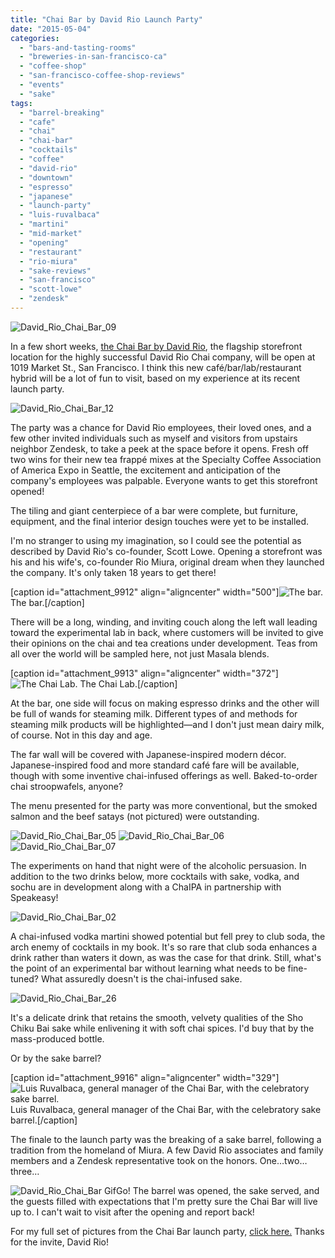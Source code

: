 ```yaml
---
title: "Chai Bar by David Rio Launch Party"
date: "2015-05-04"
categories: 
  - "bars-and-tasting-rooms"
  - "breweries-in-san-francisco-ca"
  - "coffee-shop"
  - "san-francisco-coffee-shop-reviews"
  - "events"
  - "sake"
tags: 
  - "barrel-breaking"
  - "cafe"
  - "chai"
  - "chai-bar"
  - "cocktails"
  - "coffee"
  - "david-rio"
  - "downtown"
  - "espresso"
  - "japanese"
  - "launch-party"
  - "luis-ruvalbaca"
  - "martini"
  - "mid-market"
  - "opening"
  - "restaurant"
  - "rio-miura"
  - "sake-reviews"
  - "san-francisco"
  - "scott-lowe"
  - "zendesk"
---
```


![David_Rio_Chai_Bar_09](http://s3.amazonaws.com/thegourmez-wpmedia/2015/05/David_Rio_Chai_Bar_09-333x500.jpg)

In a few short weeks, [the Chai Bar by David Rio](http://www.chaibarsf.com/), the flagship storefront location for the highly successful David Rio Chai company, will be open at 1019 Market St., San Francisco. I think this new café/bar/lab/restaurant hybrid will be a lot of fun to visit, based on my experience at its recent launch party.

![David_Rio_Chai_Bar_12](http://s3.amazonaws.com/thegourmez-wpmedia/2015/05/David_Rio_Chai_Bar_12.jpg)

The party was a chance for David Rio employees, their loved ones, and a few other invited individuals such as myself and visitors from upstairs neighbor Zendesk, to take a peek at the space before it opens. Fresh off two wins for their new tea frappé mixes at the Specialty Coffee Association of America Expo in Seattle, the excitement and anticipation of the company's employees was palpable. Everyone wants to get this storefront opened!

The tiling and giant centerpiece of a bar were complete, but furniture, equipment, and the final interior design touches were yet to be installed.

I'm no stranger to using my imagination, so I could see the potential as described by David Rio's co-founder, Scott Lowe. Opening a storefront was his and his wife's, co-founder Rio Miura, original dream when they launched the company. It's only taken 18 years to get there!

\[caption id="attachment\_9912" align="aligncenter" width="500"\]![The bar.](http://s3.amazonaws.com/thegourmez-wpmedia/2015/05/David_Rio_Chai_Bar_10-500x333.jpg) The bar.\[/caption\]

There will be a long, winding, and inviting couch along the left wall leading toward the experimental lab in back, where customers will be invited to give their opinions on the chai and tea creations under development. Teas from all over the world will be sampled here, not just Masala blends.

\[caption id="attachment\_9913" align="aligncenter" width="372"\]![The Chai Lab.](http://s3.amazonaws.com/thegourmez-wpmedia/2015/05/David_Rio_Chai_Bar_11-372x500.jpg) The Chai Lab.\[/caption\]

At the bar, one side will focus on making espresso drinks and the other will be full of wands for steaming milk. Different types of and methods for steaming milk products will be highlighted—and I don't just mean dairy milk, of course. Not in this day and age.

The far wall will be covered with Japanese-inspired modern décor. Japanese-inspired food and more standard café fare will be available, though with some inventive chai-infused offerings as well. Baked-to-order chai stroopwafels, anyone?

The menu presented for the party was more conventional, but the smoked salmon and the beef satays (not pictured) were outstanding.

![David_Rio_Chai_Bar_05](http://s3.amazonaws.com/thegourmez-wpmedia/2015/05/David_Rio_Chai_Bar_05-500x396.jpg) ![David_Rio_Chai_Bar_06](http://s3.amazonaws.com/thegourmez-wpmedia/2015/05/David_Rio_Chai_Bar_06-500x333.jpg) ![David_Rio_Chai_Bar_07](http://s3.amazonaws.com/thegourmez-wpmedia/2015/05/David_Rio_Chai_Bar_07-500x323.jpg)

The experiments on hand that night were of the alcoholic persuasion. In addition to the two drinks below, more cocktails with sake, vodka, and sochu are in development along with a ChaIPA in partnership with Speakeasy!

![David_Rio_Chai_Bar_02](http://s3.amazonaws.com/thegourmez-wpmedia/2015/05/David_Rio_Chai_Bar_02-500x437.jpg)

A chai-infused vodka martini showed potential but fell prey to club soda, the arch enemy of cocktails in my book. It's so rare that club soda enhances a drink rather than waters it down, as was the case for that drink. Still, what's the point of an experimental bar without learning what needs to be fine-tuned? What assuredly doesn't is the chai-infused sake.

![David_Rio_Chai_Bar_26](http://s3.amazonaws.com/thegourmez-wpmedia/2015/05/David_Rio_Chai_Bar_26-500x333.jpg)

It's a delicate drink that retains the smooth, velvety qualities of the Sho Chiku Bai sake while enlivening it with soft chai spices. I'd buy that by the mass-produced bottle.

Or by the sake barrel?

\[caption id="attachment\_9916" align="aligncenter" width="329"\]![Luis Ruvalbaca, general manager of the Chai Bar, with the celebratory sake barrel.](http://s3.amazonaws.com/thegourmez-wpmedia/2015/05/David_Rio_Chai_Bar_15-329x500.jpg) Luis Ruvalbaca, general manager of the Chai Bar, with the celebratory sake barrel.\[/caption\]

The finale to the launch party was the breaking of a sake barrel, following a tradition from the homeland of Miura. A few David Rio associates and family members and a Zendesk representative took on the honors. One…two…three…

![David_Rio_Chai_Bar Gif](http://s3.amazonaws.com/thegourmez-wpmedia/2015/05/David_Rio_Chai_Bar-Gif.gif)Go! The barrel was opened, the sake served, and the guests filled with expectations that I'm pretty sure the Chai Bar will live up to. I can't wait to visit after the opening and report back!

For my full set of pictures from the Chai Bar launch party, [click here.](https://www.facebook.com/media/set/?set=a.10152842464344607.1073741945.567409606&type=1&l=5fa32b7a68) Thanks for the invite, David Rio!
